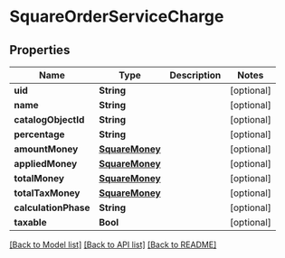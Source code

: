 # SquareOrderServiceCharge

## Properties
Name | Type | Description | Notes
------------ | ------------- | ------------- | -------------
**uid** | **String** |  | [optional] 
**name** | **String** |  | [optional] 
**catalogObjectId** | **String** |  | [optional] 
**percentage** | **String** |  | [optional] 
**amountMoney** | [**SquareMoney**](SquareMoney.md) |  | [optional] 
**appliedMoney** | [**SquareMoney**](SquareMoney.md) |  | [optional] 
**totalMoney** | [**SquareMoney**](SquareMoney.md) |  | [optional] 
**totalTaxMoney** | [**SquareMoney**](SquareMoney.md) |  | [optional] 
**calculationPhase** | **String** |  | [optional] 
**taxable** | **Bool** |  | [optional] 

[[Back to Model list]](../README.md#documentation-for-models) [[Back to API list]](../README.md#documentation-for-api-endpoints) [[Back to README]](../README.md)


